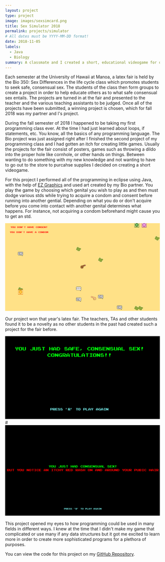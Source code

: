 ```yaml
---
layout: project
type: project
image: images/sexsimcard.png
title: Sex Simulator 2018
permalink: projects/simulator
# All dates must be YYYY-MM-DD format!
date: 2018-11-05
labels:
  - Java
  - Biology
summary: A classmate and I created a short, educational videogame for our Bio 350 class.
---
```


Each semester at the University of Hawaii at Manoa, a latex fair is held by the Bio 350: Sex Differences in the life cycle class which promotes students to seek safe, consensual sex. The students of the class then form groups to create a project in order to help educate others as to what safe consensual sex entails. The projects are turned in at the fair and presented to the teacher and the various teaching assistants to be judged. Once all of the projects have been submitted, a winning project is chosen, which for fall 2018 was my partner and I's project.

During the fall semester of 2018 I happened to be taking my first programming class ever. At the time I had just learned about loops, if statements, etc. You know, all the basics of any programming language. The Bio project was just assigned right after I finished the second project of my programming class and I had gotten an itch for creating little games. Usually the projects for the fair consist of posters, games such as throwing a dildo into the proper hole like cornhole, or other hands on things. Between wanting to do something with my new knowledge and not wanting to have to go out to the store to purcahse supplies I decided on creating a short videogame.

For this project I performed all of the programming in eclipse using Java, with the help of [EZ Graphics](http://www2.hawaii.edu/~dylank/ics111/) and used art created by my Bio partner. You play the game by choosing which genital you wish to play as and then must dodge various stds while trying to acquire a condom and consent before running into another gential. Depending on what you do or don't acquire before you come into contact with another genital determines what happens. For instance, not acquiring a condom beforehand might cause you to get an std.

 <img class="ui right floated rounded image" src="../images/sexsimgp.png">

Our project won that year's latex fair. The teachers, TAs and other students found it to be a novelty as no other students in the past had created such a project for the fair before. 

<img class="ui medium image" src="../images/sexsimwin.png">
#<img class="ui medium right image" src="../images/sexsimwin2.png">


This project opened my eyes to how programming could be used in many fields in different ways. I knew at the time that I didn't make my game that complicated or use many if any data structures but it got me excited to learn more in order to create more sophisticated programs for a plethora of purposes.

You can view the code for this project on my [GitHub Repository](https://github.com/ryanell/projects/tree/master/Latexgame).
